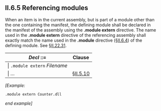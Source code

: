 ## II.6.5 Referencing modules

When an item is in the current assembly, but is part of a module other than the one containing the manifest, the defining module shall be declared in the manifest of the assembly using the **.module extern** directive. The name used in the **.module extern** directive of the referencing assembly shall exactly match the name used in the **.module** directive (§[II.6.4](ii.6.4-declaring-modules.md)) of the defining module. See §[II.22.31](ii.22.31-moduleref-0x1a.md).

 | _Decl_ ::= | Clause
 | ---- | ----
 | \| `.module extern` _Filename_
 | \| &hellip; | §[II.5.10](ii.5.10-ilasm-source-files.md)

_[Example:_

 ```ilasm
 .module extern Counter.dll
 ```

_end example]_
